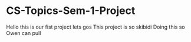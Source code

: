 # CS-Topics-Sem-1-Project
Hello this is our fist project
lets gos
This project is so skibidi
Doing this so Owen can pull